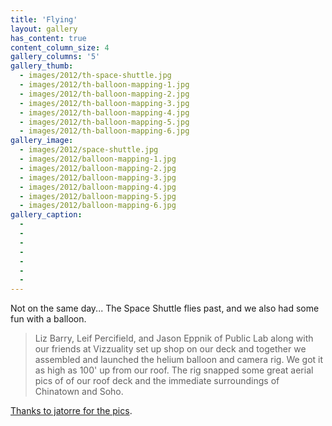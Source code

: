 ```yaml
---
title: 'Flying'
layout: gallery
has_content: true
content_column_size: 4
gallery_columns: '5'
gallery_thumb:
  - images/2012/th-space-shuttle.jpg
  - images/2012/th-balloon-mapping-1.jpg
  - images/2012/th-balloon-mapping-2.jpg
  - images/2012/th-balloon-mapping-3.jpg
  - images/2012/th-balloon-mapping-4.jpg
  - images/2012/th-balloon-mapping-5.jpg
  - images/2012/th-balloon-mapping-6.jpg
gallery_image:
  - images/2012/space-shuttle.jpg
  - images/2012/balloon-mapping-1.jpg
  - images/2012/balloon-mapping-2.jpg
  - images/2012/balloon-mapping-3.jpg
  - images/2012/balloon-mapping-4.jpg
  - images/2012/balloon-mapping-5.jpg
  - images/2012/balloon-mapping-6.jpg
gallery_caption:
  -
  -
  -
  -
  -
  -
  -
---
```


Not on the same day... The Space Shuttle flies past, and we also had some fun with a balloon.

<blockquote>Liz Barry, Leif Percifield, and Jason Eppnik of Public Lab along with our friends at Vizzuality set up shop on our deck and together we assembled and launched the helium balloon and camera rig.  We got it as high as 100' up from our roof. The rig snapped some great aerial pics of of our roof deck and the immediate surroundings of Chinatown and Soho.</blockquote>

<a href="https://www.flickr.com/photos/jatorre/sets/72157629901212917/with/6968275718/">Thanks to jatorre for the pics</a>.
